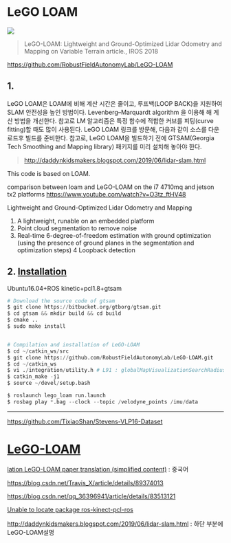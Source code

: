 # LeGO LOAM 

![](https://i.imgur.com/3p4oVYC.png)

> LeGO-LOAM: Lightweight and Ground-Optimized Lidar Odometry and Mapping on Variable Terrain article., IROS 2018 

https://github.com/RobustFieldAutonomyLab/LeGO-LOAM



## 1.

LeGO LOAM은 LOAM에 비해 계산 시간은 줄이고, 루프백(LOOP BACK)을 지원하여 SLAM 안전성을 높인 방법이다. Levenberg–Marquardt algorithm 을 이용해 해 계산 방법을 개선한다. 참고로 LM 알고리즘은 특정 함수에 적합한 커브를 피팅(curve fitting)할 때도 많이 사용된다.
LeGO LOAM 링크를 방문해, 다음과 같이 소스를 다운로드후 빌드를 준비한다. 참고로, LeGO LOAM을 빌드하기 전에 GTSAM(Georgia Tech Smoothing and Mapping library) 패키지를 미리 설치해 놓아야 한다.

> http://daddynkidsmakers.blogspot.com/2019/06/lidar-slam.html

This code is based on LOAM.

comparison between loam and LeGO-LOAM on the i7 4710mq and jetson tx2 platforms
https://www.youtube.com/watch?v=O3tz_ftHV48  

Lightweight and Ground-Optimized Lidar Odometry and Mapping
1) A lightweight, runable on an embedded platform 
2) Point cloud segmentation to remove noise 
3) Real-time 6-degree-of-freedom estimation with ground optimization (using the presence of ground planes in the segmentation and optimization steps) 
4 Loopback detection



## 2. [Installation]()



Ubuntu16.04+ROS kinetic+pcl1.8+gtsam


```python 
# Download the source code of gtsam     
$ git clone https://bitbucket.org/gtborg/gtsam.git
$ cd gtsam && mkdir build && cd build
$ cmake ..
$ sudo make install


# Compilation and installation of LeGO-LOAM
$ cd ~/catkin_ws/src
$ git clone https://github.com/RobustFieldAutonomyLab/LeGO-LOAM.git
$ cd ~/catkin_ws
$ vi ./integration/utility.h # L91 : globalMapVisualizationSearchRadius 
$ catkin_make -j1
$ source ~/devel/setup.bash
```


```python 
$ roslaunch lego_loam run.launch
$ rosbag play *.bag --clock --topic /velodyne_points /imu/data
```

---

https://github.com/TixiaoShan/Stevens-VLP16-Dataset




# [LeGO-LOAM](https://github.com.cnpmjs.org/topics/velodyne)


[lation LeGO-LOAM paper translation (simplified content)](https://blog.csdn.net/wykxwyc/article/details/89605721) : 중국어 

https://blog.csdn.net/Travis_X/article/details/89374013

https://blog.csdn.net/qq_36396941/article/details/83513121


[Unable to locate package ros-kinect-pcl-ros](https://blog.csdn.net/weixin_43211438/article/details/88898544)


http://daddynkidsmakers.blogspot.com/2019/06/lidar-slam.html : 하단 부분에 LeGO-LOAM설명 
